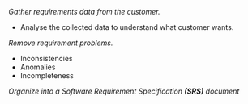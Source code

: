 *Gather requirements data from the customer.*
- Analyse the collected data to understand what customer wants.

*Remove requirement problems.*
- Inconsistencies
- Anomalies
- Incompleteness

*Organize into a Software Requirement Specification **(SRS)** document*

